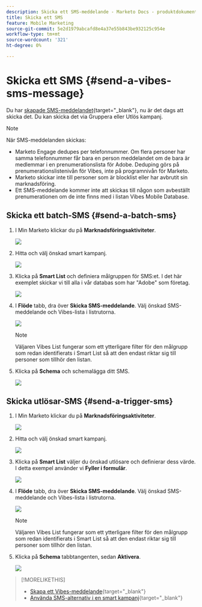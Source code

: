 ```yaml
---
description: Skicka ett SMS-meddelande - Marketo Docs - produktdokumentation
title: Skicka ett SMS
feature: Mobile Marketing
source-git-commit: 5e2d1979abcafd8e4a37e55b843be932125c954e
workflow-type: tm+mt
source-wordcount: '321'
ht-degree: 0%

---
```


# Skicka ett SMS {#send-a-vibes-sms-message}

Du har [skapade SMS-meddelandet](/help/marketo/product-docs/mobile-marketing/vibes-sms-messages/create-an-sms-message.md){target="_blank"}, nu är det dags att skicka det. Du kan skicka det via Gruppera eller Utlös kampanj.

>[!NOTE]
>
>När SMS-meddelanden skickas:
>
>* Marketo Engage dedupes per telefonnummer. Om flera personer har samma telefonnummer får bara en person meddelandet om de bara är medlemmar i en prenumerationslista för Adobe. Deduping görs på prenumerationslistenivån för Vibes, inte på programnivån för Marketo.
>* Marketo skickar inte till personer som är blocklist eller har avbrutit sin marknadsföring.
>* Ett SMS-meddelande kommer inte att skickas till någon som avbeställt prenumerationen om de inte finns med i listan Vibes Mobile Database.

## Skicka ett batch-SMS {#send-a-batch-sms}

1. I Min Marketo klickar du på **Marknadsföringsaktiviteter**.

   ![](assets/send-an-sms-message-1.png)

1. Hitta och välj önskad smart kampanj.

   ![](assets/send-an-sms-message-2.png)

1. Klicka på **Smart List** och definiera målgruppen för SMS:et. I det här exemplet skickar vi till alla i vår databas som har &quot;Adobe&quot; som företag.

   ![](assets/send-an-sms-message-3.png)

1. I **Flöde** tabb, dra över **Skicka SMS-meddelande**. Välj önskad SMS-meddelande och Vibes-lista i listrutorna.

   ![](assets/send-an-sms-message-4.png)

   >[!NOTE]
   >
   >Väljaren Vibes List fungerar som ett ytterligare filter för den målgrupp som redan identifierats i Smart List så att den endast riktar sig till personer som tillhör den listan.

1. Klicka på **Schema** och schemalägga ditt SMS.

   ![](assets/send-an-sms-message-5.png)

## Skicka utlösar-SMS {#send-a-trigger-sms}

1. I Min Marketo klickar du på **Marknadsföringsaktiviteter**.

   ![](assets/send-an-sms-message-6.png)

1. Hitta och välj önskad smart kampanj.

   ![](assets/send-an-sms-message-7.png)

1. Klicka på **Smart List** väljer du önskad utlösare och definierar dess värde. I detta exempel använder vi **Fyller i formulär**.

   ![](assets/send-an-sms-message-8.png)

1. I **Flöde** tabb, dra över **Skicka SMS-meddelande**. Välj önskad SMS-meddelande och Vibes-lista i listrutorna.

   ![](assets/send-an-sms-message-9.png)

   >[!NOTE]
   >
   >Väljaren Vibes List fungerar som ett ytterligare filter för den målgrupp som redan identifierats i Smart List så att den endast riktar sig till personer som tillhör den listan.

1. Klicka på **Schema** tabbtangenten, sedan **Aktivera**.

   ![](assets/send-an-sms-message-10.png)

>[!MORELIKETHIS]
>
>* [Skapa ett Vibes-meddelande](/help/marketo/product-docs/mobile-marketing/vibes-sms-messages/create-an-sms-message.md){target="_blank"}
>* [Använda SMS-alternativ i en smart kampanj](/help/marketo/product-docs/mobile-marketing/vibes-sms-messages/using-sms-options-in-a-smart-campaign.md){target="_blank"}
